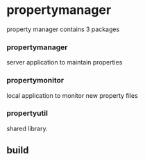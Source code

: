 # propertymanager

property manager contains 3 packages 

### propertymanager

server application to maintain properties

### propertymonitor

local application to monitor new property files

### propertyutil

shared library.

## build


```bash

```
